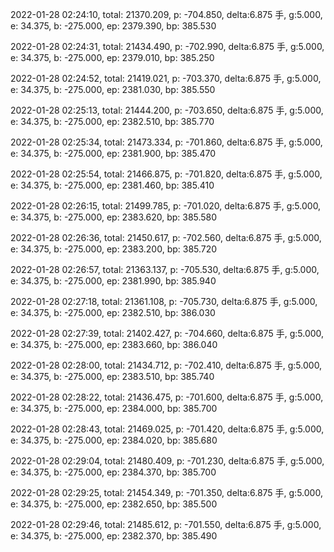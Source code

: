 2022-01-28 02:24:10, total: 21370.209, p: -704.850, delta:6.875 手, g:5.000, e: 34.375, b: -275.000, ep: 2379.390, bp: 385.530

2022-01-28 02:24:31, total: 21434.490, p: -702.990, delta:6.875 手, g:5.000, e: 34.375, b: -275.000, ep: 2379.010, bp: 385.250

2022-01-28 02:24:52, total: 21419.021, p: -703.370, delta:6.875 手, g:5.000, e: 34.375, b: -275.000, ep: 2381.030, bp: 385.550

2022-01-28 02:25:13, total: 21444.200, p: -703.650, delta:6.875 手, g:5.000, e: 34.375, b: -275.000, ep: 2382.510, bp: 385.770

2022-01-28 02:25:34, total: 21473.334, p: -701.860, delta:6.875 手, g:5.000, e: 34.375, b: -275.000, ep: 2381.900, bp: 385.470

2022-01-28 02:25:54, total: 21466.875, p: -701.820, delta:6.875 手, g:5.000, e: 34.375, b: -275.000, ep: 2381.460, bp: 385.410

2022-01-28 02:26:15, total: 21499.785, p: -701.020, delta:6.875 手, g:5.000, e: 34.375, b: -275.000, ep: 2383.620, bp: 385.580

2022-01-28 02:26:36, total: 21450.617, p: -702.560, delta:6.875 手, g:5.000, e: 34.375, b: -275.000, ep: 2383.200, bp: 385.720

2022-01-28 02:26:57, total: 21363.137, p: -705.530, delta:6.875 手, g:5.000, e: 34.375, b: -275.000, ep: 2381.990, bp: 385.940

2022-01-28 02:27:18, total: 21361.108, p: -705.730, delta:6.875 手, g:5.000, e: 34.375, b: -275.000, ep: 2382.510, bp: 386.030

2022-01-28 02:27:39, total: 21402.427, p: -704.660, delta:6.875 手, g:5.000, e: 34.375, b: -275.000, ep: 2383.660, bp: 386.040

2022-01-28 02:28:00, total: 21434.712, p: -702.410, delta:6.875 手, g:5.000, e: 34.375, b: -275.000, ep: 2383.510, bp: 385.740

2022-01-28 02:28:22, total: 21436.475, p: -701.600, delta:6.875 手, g:5.000, e: 34.375, b: -275.000, ep: 2384.000, bp: 385.700

2022-01-28 02:28:43, total: 21469.025, p: -701.420, delta:6.875 手, g:5.000, e: 34.375, b: -275.000, ep: 2384.020, bp: 385.680

2022-01-28 02:29:04, total: 21480.409, p: -701.230, delta:6.875 手, g:5.000, e: 34.375, b: -275.000, ep: 2384.370, bp: 385.700

2022-01-28 02:29:25, total: 21454.349, p: -701.350, delta:6.875 手, g:5.000, e: 34.375, b: -275.000, ep: 2382.650, bp: 385.500

2022-01-28 02:29:46, total: 21485.612, p: -701.550, delta:6.875 手, g:5.000, e: 34.375, b: -275.000, ep: 2382.370, bp: 385.490
